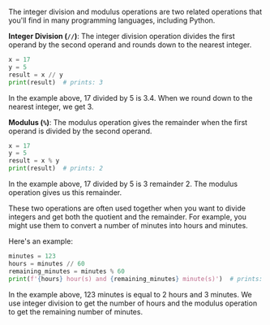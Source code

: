 The integer division and modulus operations are two related operations that you'll find in many programming languages, including Python.

**Integer Division (`//`)**: The integer division operation divides the first operand by the second operand and rounds down to the nearest integer. 

```python
x = 17
y = 5
result = x // y
print(result)  # prints: 3
```

In the example above, 17 divided by 5 is 3.4. When we round down to the nearest integer, we get 3.

**Modulus (`%`)**: The modulus operation gives the remainder when the first operand is divided by the second operand.

```python
x = 17
y = 5
result = x % y
print(result)  # prints: 2
```

In the example above, 17 divided by 5 is 3 remainder 2. The modulus operation gives us this remainder.

These two operations are often used together when you want to divide integers and get both the quotient and the remainder. For example, you might use them to convert a number of minutes into hours and minutes. 

Here's an example:

```python
minutes = 123
hours = minutes // 60
remaining_minutes = minutes % 60
print(f'{hours} hour(s) and {remaining_minutes} minute(s)')  # prints: 2 hour(s) and 3 minute(s)
```

In the example above, 123 minutes is equal to 2 hours and 3 minutes. We use integer division to get the number of hours and the modulus operation to get the remaining number of minutes.
